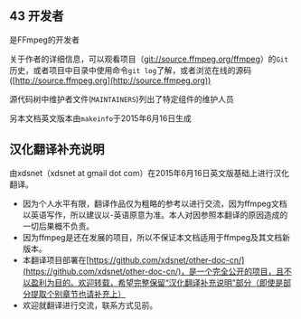 ## 43 开发者
是FFmpeg的开发者

关于作者的详细信息，可以观看项目（[git://source.ffmpeg.org/ffmpeg](git://source.ffmpeg.org/ffmpeg)）的`Git`历史，或者项目中目录中使用命令`git log`了解，或者浏览在线的源码([http://source.ffmpeg.org](http://source.ffmpeg.org))

源代码树中维护者文件(`MAINTAINERS`)列出了特定组件的维护人员

另本文档英文版本由`makeinfo`于2015年6月16日生成

## 汉化翻译补充说明 ##
由xdsnet（xdsnet at gmail dot com）在2015年6月16日英文版基础上进行汉化翻译。
- 因为个人水平有限，翻译作品仅为粗略的参考以进行交流，因为ffmpeg文档以英语写作，所以建议以-英语原意为准。本人对因参照本翻译的原因造成的一切后果概不负责。
- 因为ffmpeg是还在发展的项目，所以不保证本文档适用于ffmpeg及其文档新版本。
- 本翻译项目部署在[https://github.com/xdsnet/other-doc-cn/](https://github.com/xdsnet/other-doc-cn/)，是一个完全公开的项目，且不以盈利为目的。欢迎转载，希望完整保留“汉化翻译补充说明”部分（即使是部分提取个别章节也请补充上）
- 欢迎就翻译进行交流，联系方式见前。


